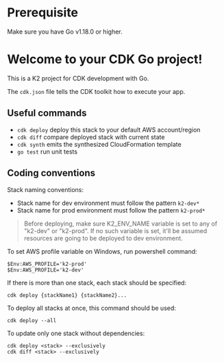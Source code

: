 # Prerequisite

Make sure you have Go v1.18.0 or higher.

# Welcome to your CDK Go project!

This is a K2 project for CDK development with Go.

The `cdk.json` file tells the CDK toolkit how to execute your app.

## Useful commands

 * `cdk deploy`      deploy this stack to your default AWS account/region
 * `cdk diff`        compare deployed stack with current state
 * `cdk synth`       emits the synthesized CloudFormation template
 * `go test`         run unit tests

## Coding conventions

Stack naming conventions:
* Stack name for dev environment must follow the pattern `k2-dev*`
* Stack name for prod environment must follow the pattern `k2-prod*`
> Before deploying, make sure K2_ENV_NAME variable is set to any of "k2-dev" or "k2-prod".
> If no such variable is set, it'll be assumed resources are going to be deployed to dev environment.

To set AWS profile variable on Windows, run powershell command:
```
$Env:AWS_PROFILE='k2-prod'
$Env:AWS_PROFILE='k2-dev'
```

If there is more than one stack, each stack should be specified:
```
cdk deploy {stackName1} {stackName2}...
``` 

To deploy all stacks at once, this command should be used:
```
cdk deploy --all
```

To update only one stack without dependencies:
```
cdk deploy <stack> --exclusively
cdk diff <stack> --exclusively
```

